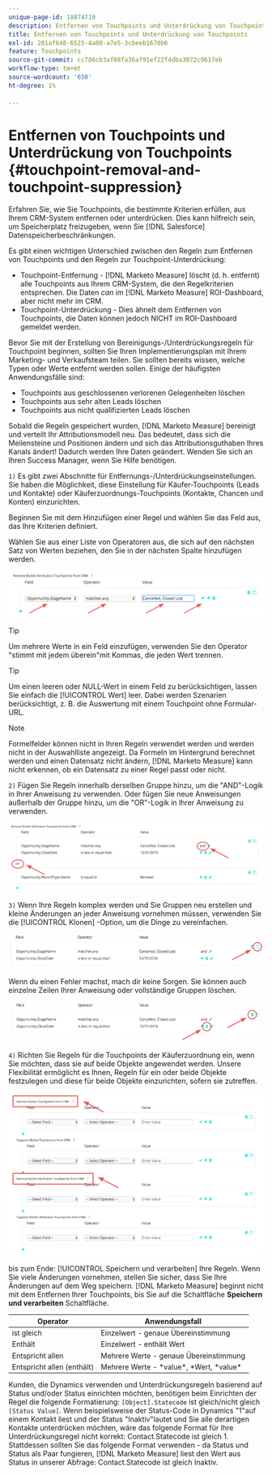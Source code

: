 ```yaml
---
unique-page-id: 18874710
description: Entfernen von Touchpoints und Unterdrückung von Touchpoints - [!DNL Marketo Measure] - Produktdokumentation
title: Entfernen von Touchpoints und Unterdrückung von Touchpoints
exl-id: 201af648-6525-4a80-a7e5-3cbeeb1670b6
feature: Touchpoints
source-git-commit: cc786cb3af08fa36af91ef22f4dba3072c9617eb
workflow-type: tm+mt
source-wordcount: '650'
ht-degree: 1%

---
```


# Entfernen von Touchpoints und Unterdrückung von Touchpoints {#touchpoint-removal-and-touchpoint-suppression}

Erfahren Sie, wie Sie Touchpoints, die bestimmte Kriterien erfüllen, aus Ihrem CRM-System entfernen oder unterdrücken. Dies kann hilfreich sein, um Speicherplatz freizugeben, wenn Sie [!DNL Salesforce] Datenspeicherbeschränkungen.

Es gibt einen wichtigen Unterschied zwischen den Regeln zum Entfernen von Touchpoints und den Regeln zur Touchpoint-Unterdrückung:

* Touchpoint-Entfernung - [!DNL Marketo Measure] löscht (d. h. entfernt) alle Touchpoints aus Ihrem CRM-System, die den Regelkriterien entsprechen. Die Daten _can_ im [!DNL Marketo Measure] ROI-Dashboard, aber nicht mehr im CRM.
* Touchpoint-Unterdrückung - Dies ähnelt dem Entfernen von Touchpoints, die Daten können jedoch NICHT im ROI-Dashboard gemeldet werden.

Bevor Sie mit der Erstellung von Bereinigungs-/Unterdrückungsregeln für Touchpoint beginnen, sollten Sie Ihren Implementierungsplan mit Ihrem Marketing- und Verkaufsteam teilen. Sie sollten bereits wissen, welche Typen oder Werte entfernt werden sollen. Einige der häufigsten Anwendungsfälle sind:

* Touchpoints aus geschlossenen verlorenen Gelegenheiten löschen
* Touchpoints aus sehr alten Leads löschen
* Touchpoints aus nicht qualifizierten Leads löschen

Sobald die Regeln gespeichert wurden, [!DNL Marketo Measure] bereinigt und verteilt Ihr Attributionsmodell neu. Das bedeutet, dass sich die Meilensteine und Positionen ändern und sich das Attributionsguthaben Ihres Kanals ändert! Dadurch werden Ihre Daten geändert. Wenden Sie sich an Ihren Success Manager, wenn Sie Hilfe benötigen.

`1)` Es gibt zwei Abschnitte für Entfernungs-/Unterdrückungseinstellungen. Sie haben die Möglichkeit, diese Einstellung für Käufer-Touchpoints (Leads und Kontakte) oder Käuferzuordnungs-Touchpoints (Kontakte, Chancen und Konten) einzurichten.

Beginnen Sie mit dem Hinzufügen einer Regel und wählen Sie das Feld aus, das Ihre Kriterien definiert.

Wählen Sie aus einer Liste von Operatoren aus, die sich auf den nächsten Satz von Werten beziehen, den Sie in der nächsten Spalte hinzufügen werden.

![](assets/1-1.png)

>[!TIP]
>
>Um mehrere Werte in ein Feld einzufügen, verwenden Sie den Operator &quot;stimmt mit jedem überein&quot;mit Kommas, die jeden Wert trennen.

>[!TIP]
>
>Um einen leeren oder NULL-Wert in einem Feld zu berücksichtigen, lassen Sie einfach die [!UICONTROL Wert] leer. Dabei werden Szenarien berücksichtigt, z. B. die Auswertung mit einem Touchpoint ohne Formular-URL.

>[!NOTE]
>
>Formelfelder können nicht in Ihren Regeln verwendet werden und werden nicht in der Auswahlliste angezeigt. Da Formeln im Hintergrund berechnet werden und einen Datensatz nicht ändern, [!DNL Marketo Measure] kann nicht erkennen, ob ein Datensatz zu einer Regel passt oder nicht.

`2)` Fügen Sie Regeln innerhalb derselben Gruppe hinzu, um die &quot;AND&quot;-Logik in Ihrer Anweisung zu verwenden.
Oder fügen Sie neue Anweisungen außerhalb der Gruppe hinzu, um die &quot;OR&quot;-Logik in Ihrer Anweisung zu verwenden.

![](assets/2.png)

`3)` Wenn Ihre Regeln komplex werden und Sie Gruppen neu erstellen und kleine Änderungen an jeder Anweisung vornehmen müssen, verwenden Sie die [!UICONTROL Klonen] -Option, um die Dinge zu vereinfachen.

![](assets/3.png)

Wenn du einen Fehler machst, mach dir keine Sorgen. Sie können auch einzelne Zeilen Ihrer Anweisung oder vollständige Gruppen löschen.

![](assets/4.png)

`4)` Richten Sie Regeln für die Touchpoints der Käuferzuordnung ein, wenn Sie möchten, dass sie auf beide Objekte angewendet werden. Unsere Flexibilität ermöglicht es Ihnen, Regeln für ein oder beide Objekte festzulegen und diese für beide Objekte einzurichten, sofern sie zutreffen.

![](assets/5.png)

bis zum Ende: [!UICONTROL Speichern und verarbeiten] Ihre Regeln. Wenn Sie viele Änderungen vornehmen, stellen Sie sicher, dass Sie Ihre Änderungen auf dem Weg speichern. [!DNL Marketo Measure] beginnt nicht mit dem Entfernen Ihrer Touchpoints, bis Sie auf die Schaltfläche **Speichern und verarbeiten** Schaltfläche.

| **Operator** | **Anwendungsfall** |
|---|---|
| ist gleich | Einzelwert - genaue Übereinstimmung |
| Enthält | Einzelwert - enthält Wert |
| Entspricht allen | Mehrere Werte - genaue Übereinstimmung |
| Entspricht allen (enthält) | Mehrere Werte - &#42;value&#42;, &#42;Wert, &#42;value&#42; |

Kunden, die Dynamics verwenden und Unterdrückungsregeln basierend auf Status und/oder Status einrichten möchten, benötigen beim Einrichten der Regel die folgende Formatierung: `[Object].Statecode` ist gleich/nicht gleich `[Status Value]`. Wenn beispielsweise der Status-Code in Dynamics &quot;1&quot;auf einem Kontakt liest und der Status &quot;Inaktiv&quot;lautet und Sie alle derartigen Kontakte unterdrücken möchten, wäre das folgende Format für Ihre Unterdrückungsregel nicht korrekt: Contact.Statecode ist gleich 1. Stattdessen sollten Sie das folgende Format verwenden - da Status und Status als Paar fungieren, [!DNL Marketo Measure] liest den Wert aus Status in unserer Abfrage: Contact.Statecode ist gleich Inaktiv.
